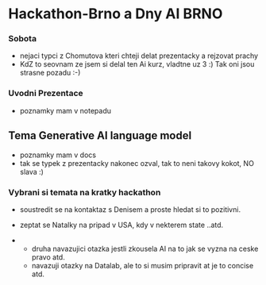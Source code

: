 # Hackathon-Brno a Dny AI BRNO
### Sobota
- nejaci typci z Chomutova kteri chteji delat prezentacky a rejzovat prachy
- KdZ to seovnam ze jsem si delal ten Ai kurz, vladtne uz 3 :)
Tak oni jsou strasne pozadu :-)

### Uvodni Prezentace

- poznamky mam v notepadu


## Tema Generative AI language model
 - poznamky mam v docs
- tak se typek z prezentacky nakonec ozval, tak to neni takovy kokot,  NO slava :)
### Vybrani si temata na kratky hackathon

- soustredit se na kontaktaz s Denisem a proste hledat si to pozitivni.

- zeptat se Natalky na pripad v USA, kdy v nekterem state ..atd.
-   - druha navazujici otazka jestli zkousela AI na to jak se vyzna na ceske pravo atd.
    - navazuji otazky na Datalab, ale to si musim pripravit at je to concise atd.
